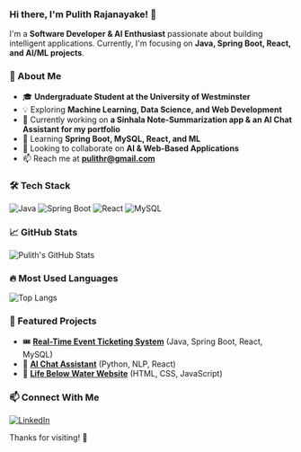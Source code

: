 ### Hi there, I'm Pulith Rajanayake! 👋

I'm a **Software Developer & AI Enthusiast** passionate about building intelligent applications. Currently, I'm focusing on **Java, Spring Boot, React, and AI/ML projects**.

### 🚀 About Me
- 🎓 **Undergraduate Student at the University of Westminster**
- 💡 Exploring **Machine Learning, Data Science, and Web Development**
- 🔭 Currently working on **a Sinhala Note-Summarization app & an AI Chat Assistant for my portfolio**
- 🌱 Learning **Spring Boot, MySQL, React, and ML**
- 👯 Looking to collaborate on **AI & Web-Based Applications**
- 📫 Reach me at **pulithr@gmail.com**

### 🛠️ Tech Stack

![Java](https://img.shields.io/badge/Java-ED8B00?style=for-the-badge&logo=java&logoColor=white)
![Spring Boot](https://img.shields.io/badge/Spring_Boot-6DB33F?style=for-the-badge&logo=spring-boot&logoColor=white)
![React](https://img.shields.io/badge/React-20232A?style=for-the-badge&logo=react&logoColor=61DAFB)
![MySQL](https://img.shields.io/badge/MySQL-005C84?style=for-the-badge&logo=mysql&logoColor=white)

### 📈 GitHub Stats

![Pulith's GitHub Stats](https://github-readme-stats.vercel.app/api?username=pulithr&show_icons=true&theme=radical)

### 🔥 Most Used Languages

![Top Langs](https://github-readme-stats.vercel.app/api/top-langs/?username=pulithr&layout=compact&theme=radical)

### 📌 Featured Projects
- 🎟 **[Real-Time Event Ticketing System](https://github.com/PulithR/Real-Time-Event-Ticketing-System-with-Producer-Consumer-Pattern)** (Java, Spring Boot, React, MySQL)
- 🤖 **[AI Chat Assistant](https://github.com/pulithr/ai-chat-assistant)** (Python, NLP, React)
- 🌊 **[Life Below Water Website](https://github.com/pulithr/life-below-water)** (HTML, CSS, JavaScript)

### 📫 Connect With Me
[![LinkedIn](https://img.shields.io/badge/LinkedIn-0A66C2?style=for-the-badge&logo=linkedin&logoColor=white)](https://www.linkedin.com/in/pulith-rajanayake-49860119a/)  

Thanks for visiting! 🚀



